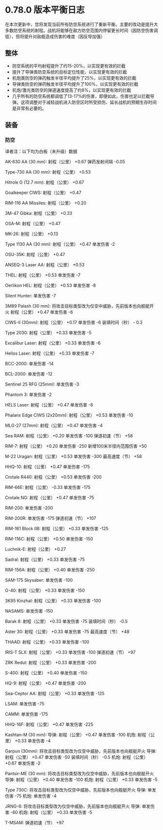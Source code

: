 # 0.78.0 版本平衡日志

<InfoCard name="北望" showAvatar="true" who="游戏版主/管理员" title="平衡日志翻译" description="" avatarlink="https://statics.netfox.wiki/20240308/b_00512e35fc0872cc851a13c25dbf1342.5tqrrzhd7k.webp"/>

在本次更新中，您将发现当前所有防空系统进行了重新平衡。主要的改动是提升大多数防空系统的射程。战机将能够在敌方防空范围内停留更长时间（因防空伤害调低），但将提升对敌舰造成伤害的难度（因反导加强）
 
## 整体 
 
- 防空系统的平均射程提升了约15-20%，以实现更有效的拦截 
- 提升了导弹类防空系统的目标定位性能，以实现更有效的拦截 
- 机炮类防空的弹药触发半径平均提升了25%，以实现更有效的拦截 
- 导弹类防空的弹药触发半径平均提升了100%，以实现更有效的拦截 
- 机炮/激光类防空的弹道速度提高了约8%，以实现更有效的拦截 
- 几乎所有的防空系统都调低了13-17%的伤害，即便如此，伤害也足以拦截导弹。这项调整对于减轻战机进入防空区时所受损伤、延长战机的预期生存时间是非常有必要的。 
 
## 装备

### 防空 

译者注：以下均为白板（未升级）数据 
 
AK-630 AA (30 mm): 
射程（公里） +0.67 
弹药发射间隔 -0.05 
 
Type-730 AA (30 mm): 
射程（公里） +0.53 
 
Hitrole G (12.7 mm): 
射程（公里） +0.67 
 
Goalkeeper CIWS: 
射程（公里） +0.47 
 
RIM-116 AA Missiles: 
射程（公里） +0.20 
 
3M-47 Gibka: 
射程（公里） +0.33 
 
OSA-M: 
射程（公里） +0.47 
 
MK-26: 
射程（公里） +0.13 
 
Type 1130 AA (30 mm): 
射程（公里） +0.47 
单发伤害 -2 
 
OSU-35K: 
射程（公里） +0.47 
 
ANSEQ-3 Laser AA: 
射程（公里） +0.53 
 
THEL: 
射程（公里） +0.53 
单发伤害 -7 
 
Oerlikon HEL: 
射程（公里） +0.53 
单发伤害 -8 
 
Silent Hunter: 
单发伤害 -7 
 
3М89 Palash (30 mm): 
将攻击目标类型改为仅空中威胁，先前版本也向舰艇开火 
射程（公里） +0.47 
单发伤害 -6 
 
CIWS-II (30mm): 
射程（公里） +0.17 
单发伤害 -6 
装填时间（秒） - 0.3 
 
Type 2030: 
射程（公里） +0.33 
单发伤害 -5 
 
Excalibur Laser: 
射程（公里） +0.33 
单发伤害 -6 
 
Helios Laser: 
射程（公里） +0.33 
单发伤害 -7 
 
BCC-2000: 
单发伤害 -14 
 
BCL-2000: 
单发伤害 -12 
 
Sentinel 25 RFG (25mm): 
单发伤害 -3 
 
Phantom 3: 
单发伤害 -2 
 
HELS Laser: 
射程（公里） +0.47 
单发伤害 -8 
 
Phalanx Edge CIWS (2x20mm): 
射程（公里） +0.53 
单发伤害 -10 
 
MLG-27 (27mm): 
射程（公里） +0.47 
单发伤害 -4 
 
Sea RAM: 
射程（公里） +0.20 
单发伤害 -100 
弹道初速（节） +58 
 
RIM-7: 
射程（公里） +0.20 
单发伤害 -250 
新增100米半径内范围伤害 +50 
 
M-22 Uragan: 
射程（公里） +0.53 
单发伤害 -300 
最高速度（节） +58 
 
HHQ-10: 
射程（公里） +0.47 
单发伤害 -175 
 
Crotale R440: 
射程（公里） +0.53 
单发伤害 -200 
 
RIM-66E: 
射程（公里） -0.33 
单发伤害 -175 
 
Crotale NG: 
射程（公里） +0.47 
单发伤害 -75 
 
RIM-200: 
单发伤害 -200 
 
RIM-200R: 
单发伤害 -175 
弹道初速（节） +107 
 
RIM-161 Block IIB: 
射程（公里） +0.33 
单发伤害 -125 
 
RIM-116C: 
射程（公里） +0.50 
单发伤害 -150 
 
Luchnik-E: 
射程（公里） +0.27 
 
Sadral: 
射程（公里） +0.33 
单发伤害 -75 
 
RIM-156A: 
射程（公里） +0.40 
单发伤害 -250 
 
SAM-175 Skysaber: 
单发伤害 -100 
 
G-40: 
射程（公里） +0.33 
单发伤害 -150 
 
3K95 Kinzhal: 
射程（公里） +0.33 
单发伤害 -100 
 
NASAMS: 
单发伤害 -150 
 
Barak 8: 
射程（公里） +0.33 
单发伤害 -75 
装填时间（秒） -0.5 
 
Aster 30: 
射程（公里） +0.33 
单发伤害 -75 
最高速度（节） +48 
 
THAAD: 
射程（公里） +0.33 
单发伤害 -100 
 
IRIS-T SLX: 
射程（公里） +0.33 
单发伤害 -100 
弹道初速（节） +97 
 
ZRK Redut: 
射程（公里） +0.33 
单发伤害 -200 
 
S-400: 
射程（公里） +0.40 
单发伤害 -150 
 
HQ-9: 
射程（公里） +0.47 
单发伤害 -200 
 
Sea-Ceptor AA: 
射程（公里） +0.33 
单发伤害 -125 
 
LSAM: 
单发伤害 -75 
 
CAMM: 
单发伤害 -175 
 
HHQ-16F: 
射程（公里） +0.47 
单发伤害 -225 
 
Kashtan-M (30 mm): 
导弹: 
射程（公里） +0.47 
单发伤害 -100 
机炮: 
射程（公里） +0.33 
单发伤害 -4 
 
Garpun (30mm): 
将攻击目标类型改为仅空中威胁，先前版本也向舰艇开火 
导弹: 
射程（公里） +0.47 
单发伤害 -50 
装填时间（秒） -0.5 
机炮: 
射程（公里） +0.67 
单发伤害 -2 
 
Pantsir-MЕ (30 mm): 
将攻击目标类型改为仅空中威胁，先前版本也向舰艇开火 
导弹: 
射程（公里） +0.40 
单发伤害 -100 
机炮: 
射程（公里） +0.33 
单发伤害 -5 
 
Type 730C: 
将攻击目标类型改为仅空中威胁，先前版本也向舰艇开火 
导弹: 
单发伤害 -75 
机炮: 
单发伤害 -4 
 
JRNG-6: 
将攻击目标类型改为仅空中威胁，先前版本也向舰艇开火 
导弹: 
单发伤害 -60 
机炮: 
射程（公里） +0.33 
单发伤害 -5 
 
T-MSAM: 
弹道初速（节） +97 